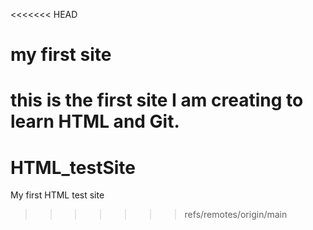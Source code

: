 <<<<<<< HEAD
# my first site

this is the first site I am creating to learn HTML and Git.
=======
# HTML_testSite
My first HTML test site
>>>>>>> refs/remotes/origin/main
